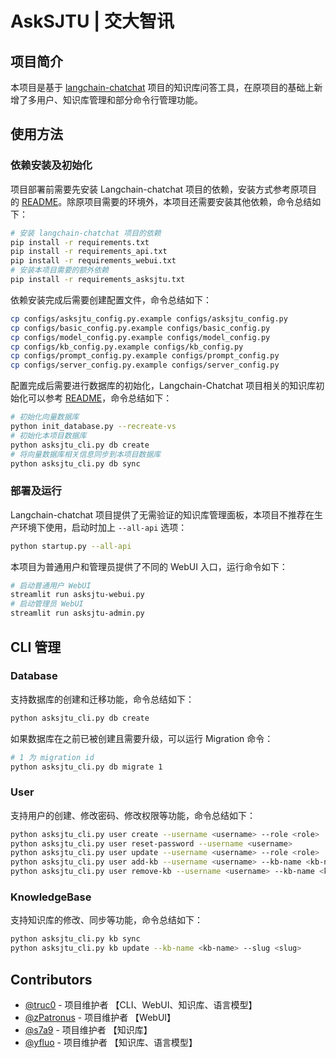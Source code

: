 # AskSJTU | 交大智讯

## 项目简介

本项目是基于 [langchain-chatchat](https://github.com/chatchat-space/Langchain-Chatchat/) 项目的知识库问答工具，在原项目的基础上新增了多用户、知识库管理和部分命令行管理功能。

## 使用方法

### 依赖安装及初始化

项目部署前需要先安装 Langchain-chatchat 项目的依赖，安装方式参考原项目的 [README](./README.md)。除原项目需要的环境外，本项目还需要安装其他依赖，命令总结如下：

```bash
# 安装 langchain-chatchat 项目的依赖
pip install -r requirements.txt
pip install -r requirements_api.txt
pip install -r requirements_webui.txt
# 安装本项目需要的额外依赖
pip install -r requirements_asksjtu.txt
```

依赖安装完成后需要创建配置文件，命令总结如下：

```bash
cp configs/asksjtu_config.py.example configs/asksjtu_config.py
cp configs/basic_config.py.example configs/basic_config.py
cp configs/model_config.py.example configs/model_config.py
cp configs/kb_config.py.example configs/kb_config.py
cp configs/prompt_config.py.example configs/prompt_config.py
cp configs/server_config.py.example configs/server_config.py
```

配置完成后需要进行数据库的初始化，Langchain-Chatchat 项目相关的知识库初始化可以参考 [README](./README.md)，命令总结如下：

```bash
# 初始化向量数据库
python init_database.py --recreate-vs
# 初始化本项目数据库
python asksjtu_cli.py db create
# 将向量数据库相关信息同步到本项目数据库
python asksjtu_cli.py db sync
```

### 部署及运行

Langchain-chatchat 项目提供了无需验证的知识库管理面板，本项目不推荐在生产环境下使用，启动时加上 `--all-api` 选项：

```bash
python startup.py --all-api
```

本项目为普通用户和管理员提供了不同的 WebUI 入口，运行命令如下：

```bash
# 启动普通用户 WebUI
streamlit run asksjtu-webui.py
# 启动管理员 WebUI
streamlit run asksjtu-admin.py
```

## CLI 管理

### Database

支持数据库的创建和迁移功能，命令总结如下：

```bash
python asksjtu_cli.py db create
```

如果数据库在之前已被创建且需要升级，可以运行 Migration 命令：

```bash
# 1 为 migration id
python asksjtu_cli.py db migrate 1
```

### User

支持用户的创建、修改密码、修改权限等功能，命令总结如下：

```bash
python asksjtu_cli.py user create --username <username> --role <role>
python asksjtu_cli.py user reset-password --username <username>
python asksjtu_cli.py user update --username <username> --role <role>
python asksjtu_cli.py user add-kb --username <username> --kb-name <kb-name>
python asksjtu_cli.py user remove-kb --username <username> --kb-name <kb-name>
```

### KnowledgeBase

支持知识库的修改、同步等功能，命令总结如下：

```bash
python asksjtu_cli.py kb sync
python asksjtu_cli.py kb update --kb-name <kb-name> --slug <slug>
```

## Contributors

- [@truc0](https://github.com/truc0) - 项目维护者 【CLI、WebUI、知识库、语言模型】
- [@zPatronus](https://github.com/zijunhz) - 项目维护者 【WebUI】
- [@s7a9](https://github.com/s7a9) - 项目维护者 【知识库】
- [@yfluo](https://github.com/yfluo914) - 项目维护者 【知识库、语言模型】
